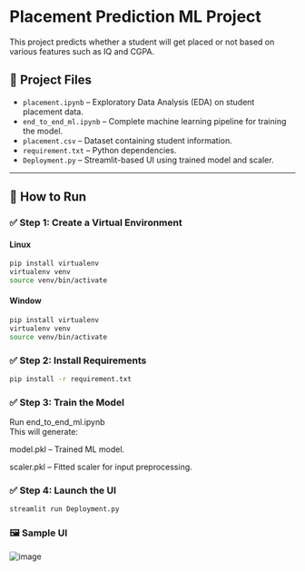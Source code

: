# Placement Prediction ML Project

This project predicts whether a student will get placed or not based on various features such as IQ and CGPA.

## 📂 Project Files

- `placement.ipynb` – Exploratory Data Analysis (EDA) on student placement data.
- `end_to_end_ml.ipynb` – Complete machine learning pipeline for training the model.
- `placement.csv` – Dataset containing student information.
- `requirement.txt` – Python dependencies.
- `Deployment.py` – Streamlit-based UI using trained model and scaler.

---

## 🚀 How to Run

### ✅ Step 1: Create a Virtual Environment

#### Linux

```bash
pip install virtualenv
virtualenv venv
source venv/bin/activate
```

#### Window

```bash
pip install virtualenv
virtualenv venv
source venv/bin/activate
```

### ✅ Step 2: Install Requirements

```bash
pip install -r requirement.txt
```

 ### ✅ Step 3: Train the Model
Run end_to_end_ml.ipynb <br>
This will generate:

model.pkl – Trained ML model.

scaler.pkl – Fitted scaler for input preprocessing.

### ✅ Step 4: Launch the UI

```bash
streamlit run Deployment.py
```

### 🖼️ Sample UI

![image](https://github.com/user-attachments/assets/3832c967-2122-4c09-ba9b-876ab4a664bf)





